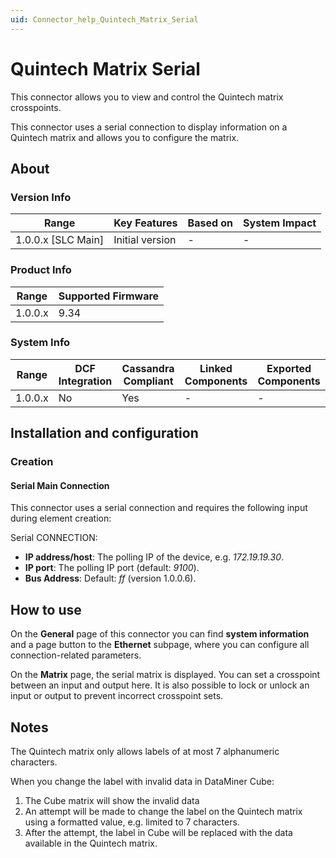 ```yaml
---
uid: Connector_help_Quintech_Matrix_Serial
---
```


# Quintech Matrix Serial

This connector allows you to view and control the Quintech matrix crosspoints.

This connector uses a serial connection to display information on a Quintech matrix and allows you to configure the matrix.

## About

### Version Info

| Range                | Key Features     | Based on     | System Impact     |
|----------------------|------------------|--------------|-------------------|
| 1.0.0.x [SLC Main]   | Initial version  | -            | -                 |

### Product Info

| Range     | Supported Firmware     |
|-----------|------------------------|
| 1.0.0.x   | 9.34                   |

### System Info

| Range     | DCF Integration     | Cassandra Compliant     | Linked Components     | Exported Components     |
|-----------|---------------------|-------------------------|-----------------------|-------------------------|
| 1.0.0.x   | No                  | Yes                     | -                     | -                       |

## Installation and configuration

### Creation

#### Serial Main Connection

This connector uses a serial connection and requires the following input during element creation:

Serial CONNECTION:

- **IP address/host**: The polling IP of the device, e.g. *172.19.19.30*.
- **IP port**: The polling IP port (default: *9100*).
- **Bus Address**: Default: *ff* (version 1.0.0.6).

## How to use

On the **General** page of this connector you can find **system information** and a page button to the **Ethernet** subpage, where you can configure all connection-related parameters.

On the **Matrix** page, the serial matrix is displayed. You can set a crosspoint between an input and output here. It is also possible to lock or unlock an input or output to prevent incorrect crosspoint sets.

## Notes

The Quintech matrix only allows labels of at most 7 alphanumeric characters.

When you change the label with invalid data in DataMiner Cube:

1. The Cube matrix will show the invalid data
2. An attempt will be made to change the label on the Quintech matrix using a formatted value, e.g. limited to 7 characters.
3. After the attempt, the label in Cube will be replaced with the data available in the Quintech matrix.
